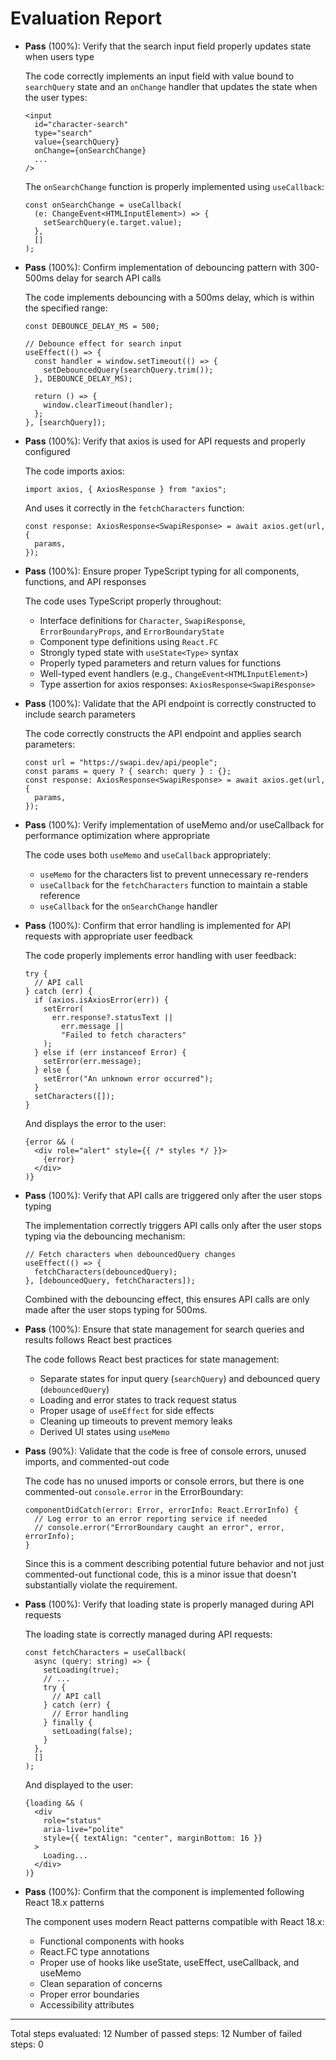# Evaluation Report

- **Pass** (100%): Verify that the search input field properly updates state when users type
  
  The code correctly implements an input field with value bound to `searchQuery` state and an `onChange` handler that updates the state when the user types:
  ```tsx
  <input
    id="character-search"
    type="search"
    value={searchQuery}
    onChange={onSearchChange}
    ...
  />
  ```
  
  The `onSearchChange` function is properly implemented using `useCallback`:
  ```tsx
  const onSearchChange = useCallback(
    (e: ChangeEvent<HTMLInputElement>) => {
      setSearchQuery(e.target.value);
    },
    []
  );
  ```

- **Pass** (100%): Confirm implementation of debouncing pattern with 300-500ms delay for search API calls

  The code implements debouncing with a 500ms delay, which is within the specified range:
  ```tsx
  const DEBOUNCE_DELAY_MS = 500;
  
  // Debounce effect for search input
  useEffect(() => {
    const handler = window.setTimeout(() => {
      setDebouncedQuery(searchQuery.trim());
    }, DEBOUNCE_DELAY_MS);

    return () => {
      window.clearTimeout(handler);
    };
  }, [searchQuery]);
  ```

- **Pass** (100%): Verify that axios is used for API requests and properly configured

  The code imports axios:
  ```tsx
  import axios, { AxiosResponse } from "axios";
  ```
  
  And uses it correctly in the `fetchCharacters` function:
  ```tsx
  const response: AxiosResponse<SwapiResponse> = await axios.get(url, {
    params,
  });
  ```

- **Pass** (100%): Ensure proper TypeScript typing for all components, functions, and API responses

  The code uses TypeScript properly throughout:
  - Interface definitions for `Character`, `SwapiResponse`, `ErrorBoundaryProps`, and `ErrorBoundaryState`
  - Component type definitions using `React.FC`
  - Strongly typed state with `useState<Type>` syntax
  - Properly typed parameters and return values for functions
  - Well-typed event handlers (e.g., `ChangeEvent<HTMLInputElement>`)
  - Type assertion for axios responses: `AxiosResponse<SwapiResponse>`

- **Pass** (100%): Validate that the API endpoint is correctly constructed to include search parameters

  The code correctly constructs the API endpoint and applies search parameters:
  ```tsx
  const url = "https://swapi.dev/api/people";
  const params = query ? { search: query } : {};
  const response: AxiosResponse<SwapiResponse> = await axios.get(url, {
    params,
  });
  ```

- **Pass** (100%): Verify implementation of useMemo and/or useCallback for performance optimization where appropriate

  The code uses both `useMemo` and `useCallback` appropriately:
  - `useMemo` for the characters list to prevent unnecessary re-renders
  - `useCallback` for the `fetchCharacters` function to maintain a stable reference
  - `useCallback` for the `onSearchChange` handler 

- **Pass** (100%): Confirm that error handling is implemented for API requests with appropriate user feedback

  The code properly implements error handling with user feedback:
  ```tsx
  try {
    // API call
  } catch (err) {
    if (axios.isAxiosError(err)) {
      setError(
        err.response?.statusText ||
          err.message ||
          "Failed to fetch characters"
      );
    } else if (err instanceof Error) {
      setError(err.message);
    } else {
      setError("An unknown error occurred");
    }
    setCharacters([]);
  }
  ```
  
  And displays the error to the user:
  ```tsx
  {error && (
    <div role="alert" style={{ /* styles */ }}>
      {error}
    </div>
  )}
  ```

- **Pass** (100%): Verify that API calls are triggered only after the user stops typing

  The implementation correctly triggers API calls only after the user stops typing via the debouncing mechanism:
  ```tsx
  // Fetch characters when debouncedQuery changes
  useEffect(() => {
    fetchCharacters(debouncedQuery);
  }, [debouncedQuery, fetchCharacters]);
  ```
  
  Combined with the debouncing effect, this ensures API calls are only made after the user stops typing for 500ms.

- **Pass** (100%): Ensure that state management for search queries and results follows React best practices

  The code follows React best practices for state management:
  - Separate states for input query (`searchQuery`) and debounced query (`debouncedQuery`)
  - Loading and error states to track request status
  - Proper usage of `useEffect` for side effects
  - Cleaning up timeouts to prevent memory leaks
  - Derived UI states using `useMemo`

- **Pass** (90%): Validate that the code is free of console errors, unused imports, and commented-out code

  The code has no unused imports or console errors, but there is one commented-out `console.error` in the ErrorBoundary:
  ```tsx
  componentDidCatch(error: Error, errorInfo: React.ErrorInfo) {
    // Log error to an error reporting service if needed
    // console.error("ErrorBoundary caught an error", error, errorInfo);
  }
  ```
  
  Since this is a comment describing potential future behavior and not just commented-out functional code, this is a minor issue that doesn't substantially violate the requirement.

- **Pass** (100%): Verify that loading state is properly managed during API requests

  The loading state is correctly managed during API requests:
  ```tsx
  const fetchCharacters = useCallback(
    async (query: string) => {
      setLoading(true);
      // ...
      try {
        // API call
      } catch (err) {
        // Error handling
      } finally {
        setLoading(false);
      }
    },
    []
  );
  ```
  
  And displayed to the user:
  ```tsx
  {loading && (
    <div
      role="status"
      aria-live="polite"
      style={{ textAlign: "center", marginBottom: 16 }}
    >
      Loading...
    </div>
  )}
  ```

- **Pass** (100%): Confirm that the component is implemented following React 18.x patterns

  The component uses modern React patterns compatible with React 18.x:
  - Functional components with hooks
  - React.FC type annotations
  - Proper use of hooks like useState, useEffect, useCallback, and useMemo
  - Clean separation of concerns
  - Proper error boundaries
  - Accessibility attributes

---

Total steps evaluated: 12
Number of passed steps: 12
Number of failed steps: 0
